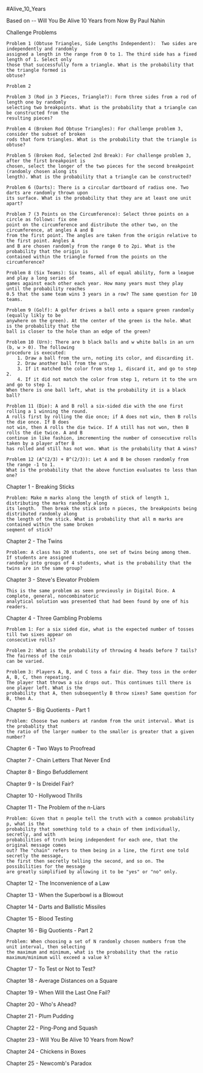 #Alive_10_Years

Based on -- Will You Be Alive 10 Years from Now By Paul Nahin

Challenge Problems

    Problem 1 (Obtuse Triangles, Side Lengths Independent):  Two sides are independently and randomly
    assigned a length in the range from 0 to 1. The third side has a fixed length of 1. Select only
    those that successfully form a triangle. What is the probability that the triangle formed is
    obtuse?
    
    Problem 2 
    
    Problem 3 (Rod in 3 Pieces, Triangle?): Form three sides from a rod of length one by randomly
    selecting two breakpoints. What is the probability that a triangle can be constructed from the
    resulting pieces?
    
    Problem 4 (Broken Rod Obtuse Triangles): For challenge problem 3, consider the subset of broken
    rods that form triangles. What is the probability that the triangle is obtuse?
    
    Problem 5 (Broken Rod, Selected 2nd Break): For challenge problem 3, after the first breakpoint is
    chosen, select the longer of the two pieces for the second breakpoint (randomly chosen along its
    length). What is the probability that a triangle can be constructed?
    
    Problem 6 (Darts): There is a circular dartboard of radius one. Two darts are randomly thrown upon
    its surface. What is the probability that they are at least one unit apart?
    
    Problem 7 (3 Points on the Circumference): Select three points on a circle as follows: fix one
    point on the circumference and distribute the other two, on the circumference, at angles A and B
    from the first point. The angles are taken from the origin relative to the first point. Angles A
    and B are chosen randomly from the range 0 to 2pi. What is the probability that the origin is
    contained within the triangle formed from the points on the circumference?
 
    Problem 8 (Six Teams): Six teams, all of equal ability, form a league and play a long series of
    games against each other each year. How many years must they play until the probability reaches
    0.5 that the same team wins 3 years in a row? The same question for 10 teams.
    
    Problem 9 (Golf): A golfer drives a ball onto a square green randomly (equally likly to be
    anywhere on the green). At the center of the green is the hole. What is the probability that the
    ball is closer to the hole than an edge of the green?
    
    Problem 10 (Urn): There are b black balls and w white balls in an urn (b, w > 0). The following
    procedure is executed:
        1. Draw a ball from the urn, noting its color, and discarding it.
        2. Draw another ball from the urn.
        3. If it matched the color from step 1, discard it, and go to step 2.
        4. If it did not match the color from step 1, return it to the urn and go to step 1.
    When there is one ball left, what is the probability it is a black ball?
    
    Problem 11 (Die): A and B roll a six-sided die with the one first rolling a 1 winning the round.
    A rolls first by rolling the die once; if A does not win, then B rolls the die once. If B does
    not win, then A rolls the die twice. If A still has not won, then B rolls the die twice. A and B
    continue in like fashion, imcrementing the number of consecutive rolls taken by a player after B
    has rolled and still has not won. What is the probability that A wins?
    
    Problem 12 (A^(2/3) + B^(2/3)): Let A and B be chosen randomly from the range -1 to 1.
    What is the probability that the above function evaluates to less than one?
    
Chapter 1 - Breaking Sticks

    Problem: Make m marks along the length of stick of length 1, distributing the marks randomly along
    its length.  Then break the stick into n pieces, the breakpoints being distributed randomly along
    the length of the stick. What is probability that all m marks are contained within the same broken
    seqment of stick?

Chapter 2 - The Twins

    Problem: A class has 20 students, one set of twins being among them.  If students are assigned
    randomly into groups of 4 students, what is the probability that the twins are in the same group?

Chapter 3 - Steve's Elevator Problem

    This is the same problem as seen previously in Digital Dice. A complete, general, noncombinatoric
    analytical solution was presented that had been found by one of his readers.

Chapter 4 - Three Gambling Problems

    Problem 1: For a six sided die, what is the expected number of tosses till two sixes appear on
    consecutive rolls?
    
    Problem 2: What is the probability of throwing 4 heads before 7 tails? The fairness of the coin
    can be varied.
    
    Problem 3: Players A, B, and C toss a fair die. They toss in the order A, B, C, then repeating.
    The player that throws a six drops out. This continues till there is one player left. What is the
    probability that A, then subsequently B throw sixes? Same question for B, then A.

Chapter 5 - Big Quotients - Part 1

    Problem: Choose two numbers at random from the unit interval. What is the probablity that
    the ratio of the larger number to the smaller is greater that a given number?

Chapter 6 - Two Ways to Proofread

Chapter 7 - Chain Letters That Never End

Chapter 8 - Bingo Befuddlement

Chapter 9 - Is Dreidel Fair?

Chapter 10 - Hollywood Thrills

Chapter 11 - The Problem of the n-Liars

    Problem: Given that n people tell the truth with a common probability p, what is the 
    probability that something told to a chain of them individually, secretly, and with
    probabilities of truth being independent for each one, that the original message comes
    out? The "chain" refers to them being in a line, the first one told secretly the message,
    the first then secretly telling the second, and so on. The possibilities for the message
    are greatly simplified by allowing it to be "yes" or "no" only.

Chapter 12 - The Inconvenience of a Law

Chapter 13 - When the Superbowl is a Blowout

Chapter 14 - Darts and Ballistic Missiles

Chapter 15 - Blood Testing

Chapter 16 - Big Quotients - Part 2

    Problem: When choosing a set of N randomly chosen numbers from the unit interval, then selecting
    the maximum and minimum, what is the probability that the ratio maximum/minimum will exceed a value k?

Chapter 17 - To Test or Not to Test?

Chapter 18 - Average Distances on a Square

Chapter 19 - When Will the Last One Fail?

Chapter 20 - Who's Ahead?

Chapter 21 - Plum Pudding

Chapter 22 - Ping-Pong and Squash

Chapter 23 - Will You Be Alive 10 Years from Now?

Chapter 24 - Chickens in Boxes

Chapter 25 - Newcomb's Paradox
